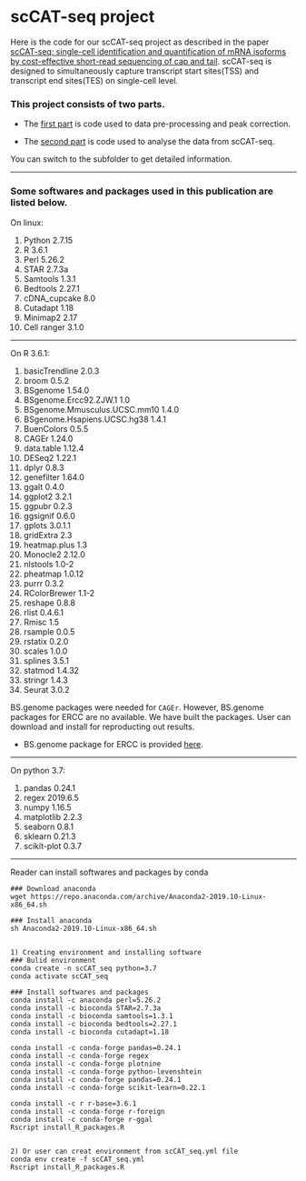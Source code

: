 
# scCAT-seq project  



Here is the code for our scCAT-seq project as described in the paper [scCAT-seq: single-cell identification and quantification of mRNA isoforms by cost-effective short-read sequencing of cap and tail](https://www.biorxiv.org/content/10.1101/2019.12.11.873505v1). scCAT-seq is designed to simultaneously capture transcript start sites(TSS) and transcript end sites(TES) on single-cell level.


### This project consists of two parts.

* The [first part](https://github.com/huyoujinlab/scCAT-seq/tree/master/data_processing) is code used to data pre-processing and peak correction.

* The [second part](https://github.com/huyoujinlab/scCAT-seq/tree/master/Analysing) is code used to analyse the data from scCAT-seq.

You can switch to the subfolder to get detailed information.

---
### Some softwares and packages used in this publication are listed below.

On linux:


1) Python 2.7.15   
2) R 3.6.1  
3) Perl 5.26.2
3) STAR 2.7.3a   
4) Samtools 1.3.1   
5) Bedtools 2.27.1   
6) cDNA_cupcake 8.0   
7) Cutadapt 1.18   
8) Minimap2 2.17   
9) Cell ranger 3.1.0   
 
 
---

On R 3.6.1:
 
1) basicTrendline 2.0.3   
2) broom 0.5.2
3) BSgenome 1.54.0
4) BSgenome.Ercc92.ZJW.1 1.0
5) BSgenome.Mmusculus.UCSC.mm10 1.4.0
6) BSgenome.Hsapiens.UCSC.hg38 1.4.1
7) BuenColors 0.5.5   
8) CAGEr 1.24.0   
9) data.table 1.12.4   
10) DESeq2 1.22.1   
11) dplyr 0.8.3
12) genefilter 1.64.0
13) ggalt 0.4.0   
14) ggplot2 3.2.1   
15) ggpubr 0.2.3   
16) ggsignif 0.6.0   
17) gplots 3.0.1.1   
18) gridExtra 2.3   
19) heatmap.plus 1.3   
20) Monocle2 2.12.0   
21) nlstools 1.0-2   
22) pheatmap 1.0.12   
23) purrr 0.3.2   
24) RColorBrewer 1.1-2   
25) reshape 0.8.8   
26) rlist 0.4.6.1   
27) Rmisc 1.5   
28) rsample 0.0.5   
29) rstatix 0.2.0   
30) scales 1.0.0   
31) splines 3.5.1 
32) statmod 1.4.32
33) stringr 1.4.3   
34) Seurat 3.0.2   
 
BS.genome packages were needed for `CAGEr`. However, BS.genome packages for ERCC are no available. We have built the packages. User can download and install for reproducting out results.

* BS.genome package for ERCC is provided [here](https://drive.google.com/open?id=1cwJSUWcZ8PkYAs7vmUGDYpI_fW3jE3nK).


---
On python 3.7:
 
1) pandas 0.24.1  
2) regex 2019.6.5
3) numpy 1.16.5  
4) matplotlib 2.2.3  
5) seaborn 0.8.1
6) sklearn 0.21.3  
7) scikit-plot 0.3.7  


---


Reader can install softwares and packages by conda


```
### Download anaconda
wget https://repo.anaconda.com/archive/Anaconda2-2019.10-Linux-x86_64.sh

### Install anaconda
sh Anaconda2-2019.10-Linux-x86_64.sh


1) Creating environment and installing software
### Bulid environment
conda create -n scCAT_seq python=3.7
conda activate scCAT_seq

### Install softwares and packages
conda install -c anaconda perl=5.26.2
conda install -c bioconda STAR=2.7.3a
conda install -c bioconda samtools=1.3.1
conda install -c bioconda bedtools=2.27.1
conda install -c bioconda cutadapt=1.18

conda install -c conda-forge pandas=0.24.1
conda install -c conda-forge regex
conda install -c conda-forge plotnine
conda install -c conda-forge python-levenshtein
conda install -c conda-forge pandas=0.24.1
conda install -c conda-forge scikit-learn=0.22.1

conda install -c r r-base=3.6.1
conda install -c conda-forge r-foreign
conda install -c conda-forge r-ggal
Rscript install_R_packages.R


2) Or user can creat environment from scCAT_seq.yml file
conda env create -f scCAT_seq.yml
Rscript install_R_packages.R
```






